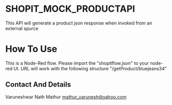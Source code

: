 # SHOPIT_MOCK_PRODUCTAPI #
This API will generate a product json response when invoked from an external spurce

# How To Use #

This is a Node-Red flow. Please import the "shopitflow.json" to your node-red UI.
URL will work with the following structure "/getProduct/bluejeans34"


## Contact And Details
Varuneshwar Nath Mathur
mathur_varunesh@yahoo.com
